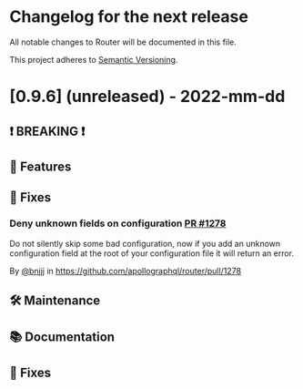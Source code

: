 # Changelog for the next release

All notable changes to Router will be documented in this file.

This project adheres to [Semantic Versioning](https://semver.org/spec/v2.0.0.html).

<!-- <THIS IS AN EXAMPLE, DO NOT REMOVE>

# [x.x.x] (unreleased) - 2022-mm-dd
> Important: X breaking changes below, indicated by **❗ BREAKING ❗**
## ❗ BREAKING ❗
## 🚀 Features
## 🐛 Fixes
## 🛠 Maintenance
## 📚 Documentation
## 🐛 Fixes

## Example section entry format

### **Headline** ([Issue #ISSUE_NUMBER](https://github.com/apollographql/router/issues/ISSUE_NUMBER))

Description! And a link to a [reference](http://url)

By [@USERNAME](https://github.com/USERNAME) in https://github.com/apollographql/router/pull/PULL_NUMBER
-->

# [0.9.6] (unreleased) - 2022-mm-dd
## ❗ BREAKING ❗
## 🚀 Features
## 🐛 Fixes

### Deny unknown fields on configuration [PR #1278](https://github.com/apollographql/router/pull/1278)
Do not silently skip some bad configuration, now if you add an unknown configuration field at the root of your configuration file it will return an error.

By [@bnjjj](https://github.com/bnjjj) in https://github.com/apollographql/router/pull/1278

## 🛠 Maintenance
## 📚 Documentation
## 🐛 Fixes
